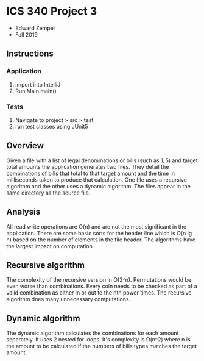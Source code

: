 # ICS 340 Project 3
 - Edward Zempel
 - Fall 2019
## Instructions
### Application
1. import into IntelliJ
2. Run Main.main()
### Tests
1. Navigate to project > src > test
2. run test classes using JUnit5
## Overview
Given a file with a list of legal denominations or bills (such as $1, 5$) and target total amounts the application generates two files. They detail the combinations of bills that total to that target amount and the time in milliseconds taken to produce that calculation. One file uses a recursive algorithm and the other uses a dynamic algorithm.
The files appear in the same directory as the source file.
## Analysis
All read write operations are O(n) and are not the most significant in the application. There are some basic sorts for the header line which is O(n lg n) based on the number of elements in the file header. The algorithms have the largest impact on computation.
## Recursive algorithm
The complexity of the recursive version in O(2^n). Permutations would be even worse than combinations. Every coin needs to be checked as part of a valid combination as either in or out to the nth power times. The recursive algorithm does many unnecessary computations.
## Dynamic algorithm
The dynamic algorithm calculates the combinations for each amount separately. It uses 2 nested for loops. It's complexity is O(n^2) where n is the amount to be calculated if the numbers of bills types matches the target amount.